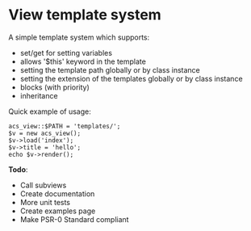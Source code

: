 # View template system #

A simple template system which supports:

- set/get for setting variables
- allows '$this' keyword in the template
- setting the template path globally or by class instance
- setting the extension of the templates globally or by class instance
- blocks (with priority)
- inheritance

Quick example of usage:

    acs_view::$PATH = 'templates/';
    $v = new acs_view();
    $v->load('index');
    $v->title = 'hello';
    echo $v->render();
**Todo**:

- Call subviews
- Create documentation
- More unit tests
- Create examples page
- Make PSR-0 Standard compliant